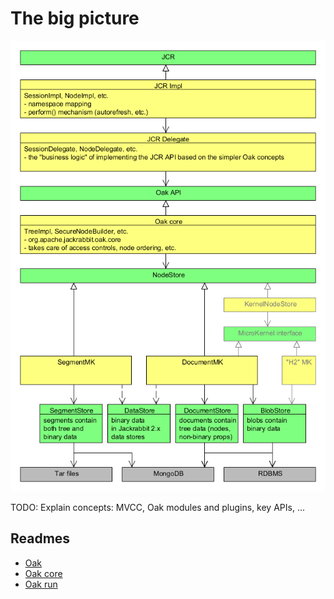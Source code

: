 <!--
   Licensed to the Apache Software Foundation (ASF) under one or more
   contributor license agreements.  See the NOTICE file distributed with
   this work for additional information regarding copyright ownership.
   The ASF licenses this file to You under the Apache License, Version 2.0
   (the "License"); you may not use this file except in compliance with
   the License.  You may obtain a copy of the License at

       http://www.apache.org/licenses/LICENSE-2.0

   Unless required by applicable law or agreed to in writing, software
   distributed under the License is distributed on an "AS IS" BASIS,
   WITHOUT WARRANTIES OR CONDITIONS OF ANY KIND, either express or implied.
   See the License for the specific language governing permissions and
   limitations under the License.
  -->

# The big picture

![The big picture](big-picture.png?raw=true)

TODO: Explain concepts: MVCC, Oak modules and plugins, key APIs, ...

## Readmes

* [Oak](https://github.com/apache/jackrabbit-oak/blob/trunk/README.md)
* [Oak core](https://github.com/apache/jackrabbit-oak/blob/trunk/oak-core/README.md)
* [Oak run](https://github.com/apache/jackrabbit-oak/blob/trunk/oak-run/README.md)
